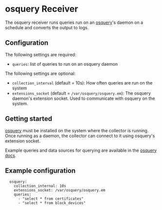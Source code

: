 # osquery Receiver

The osquery receiver runs queries run on an [osquery](https://osquery.io/)'s daemon on a schedule and converts the output to logs.

## Configuration

The following settings are required:

- `queries`: list of queries to run on an osquery daemon

The following settings are optional:

- `collection_interval` (default = 10s): How often queries are run on the system
- `extensions_socket` (default = `/var/osquery/osquery.em`): The osquery daemon's extension socket. Used to communicate with osquery on the system.

## Getting started

[osquery](https://osquery.io/) must be installed on the system where the collector is running. Once running as a daemon, the collector can connect to it using osquery's extension socket.

Example queries and data sources for querying are available in the [osquery docs](https://osquery.io/schema).

## Example configuration

```
  osquery:
    collection_internal: 10s
    extensions_socket: /var/osquery/osquery.em
    queries:
      - "select * from certificates"
      - "select * from block_devices"
```
